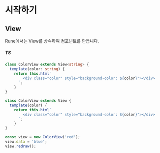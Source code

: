 # 시작하기

## View

Rune에서는 View를 상속하여 컴포넌트를 만듭니다.

##### TS
```typescript
class ColorView extends View<string> {
  template(color: string) {
    return this.html`
        <div class="color" style="background-color: ${color}"></div>
      `;
    }
}
```


```javascript
class ColorView extends View {
  template(color) {
    return this.html`
        <div class="color" style="background-color: ${color}"></div>
      `;
    }
}
```


```javascript
const view = new ColorView('red');
view.data = 'blue';
view.redraw();
```